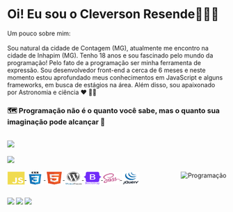 # Oi! Eu sou o Cleverson Resende👨🏻‍💻
Um pouco sobre mim: <br>
<br>
Sou natural da cidade de Contagem (MG), atualmente me encontro na cidade de Inhapim (MG). Tenho 18 anos e sou fascinado pelo mundo da programação! Pelo fato de a programação ser minha ferramenta de expressão. Sou desenvolvedor front-end a cerca de 6 meses e neste momento estou aprofundado meus conhecimentos em JavaScript e alguns frameworks, em busca de estágios na área. Além disso, sou apaixonado por Astronomia e ciência ❤️ 🧑‍🔬
### 🗺️ Programação não é o quanto você sabe, mas o quanto sua imaginação pode alcançar 🧠
<br>
<a href="https://github.com/CLEVERSON-RESENDE-ROSA">
  <img height="180em" src="https://github-readme-stats-eight-theta.vercel.app/api?username=CLEVERSON-RESENDE-ROSA&show_icons=true&theme=dark&include_all_commits=true&count_private=true"/>
  <br>
  <br>
  <img height="180em" src="https://github-readme-stats-eight-theta.vercel.app/api/top-langs/?username=CLEVERSON-RESENDE-ROSA&layout=compact&langs_count=8&theme=dark"/>
<div style="display: inline_block"><br>
  <img align="center" alt="Cleverson-JS" height="30" width="40" src="https://raw.githubusercontent.com/devicons/devicon/master/icons/javascript/javascript-plain.svg">
  <img align="center" alt="Cleverson-CSS" height="30" width="40" src="https://raw.githubusercontent.com/devicons/devicon/master/icons/css3/css3-original-wordmark.svg">
  <img align="center" alt="Cleverson-HTML" height="30" width="40" src="https://raw.githubusercontent.com/devicons/devicon/master/icons/html5/html5-original.svg">
  <img align="center" alt="Cleverson-Wordpress" height="30" width="40" src="https://raw.githubusercontent.com/devicons/devicon/master/icons/wordpress/wordpress-original.svg">
  <img align="center" alt="Cleverson-Bootstrap" height="30" width="40" src="https://raw.githubusercontent.com/devicons/devicon/master/icons/bootstrap/bootstrap-plain-wordmark.svg">
    <img align="center" alt="Cleverson-Sass" height="30" width="40" src="https://raw.githubusercontent.com/devicons/devicon/master/icons/sass/sass-original.svg">
  <img align="center" alt="Cleverson-jQuery" height="30" width="40" src="https://raw.githubusercontent.com/devicons/devicon/master/icons/jquery/jquery-original-wordmark.svg">
  <img align="right" alt="Programação" width:"142px" heigth:"142px" src="https://media.giphy.com/media/xT9IgzoKnwFNmISR8I/giphy.gif">
</div>
  
  ##
  
  <div>
  <a href = "mailto: cleverson.programacao@gmail.com"><img src="https://img.shields.io/badge/-Gmail-%23EA4335?style=for-the-badge&logo=gmail&logoColor=white" target="_blank"></a>
  <a href="https://instagram.com/kalli_cleverson" target="_blank"><img src="https://img.shields.io/badge/-Instagram-%23E4405F?style=for-the-badge&logo=instagram&logoColor=white" target="_blank"></a>
  <a href="#" target="_blank"><img src="https://img.shields.io/badge/-LinkedIn-%230077B5?style=for-the-badge&logo=linkedin&logoColor=white" target="_blank"></a>
</div>
